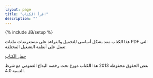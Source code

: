 ```yaml
---
layout: page
title: "اقرأ الكتاب"
description: ""
---
```

{% include JB/setup %}

هذا الكتاب معد بشكل أساسي للتحميل والقراءة على مستعرضات ملفات PDF التي تعمل على أنظمة التشغيل المختلفة.


<!-- HTML Button  code -->
<div><a class="w_button" href="/assets/downloads/ccbook.pdf" onclick="Save('O18','Y');Save('AF','N');Enter('n');window.location='readonline.html';return false;"><ins>حمل الكتاب</ins></a> </div>
<!--/ HTML Button code -->

بعض الحقوق محفوظة 2013 
هذا الكتاب موزع تحت رخصة البداع العمومي  مع شرط النسبة  4.0.‬
